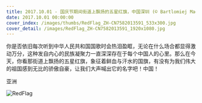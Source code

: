 ```yaml
---
title: 2017.10.01 - 国庆节期间街道上飘扬的五星红旗，中国深圳 (© Bartlomiej Magierowski/Alamy Stock Photo)
date: 2017.10.01 00:00:00
cover_index: /images/thumbs/RedFlag_ZH-CN7582013591_533x300.jpg
cover_detail: /images/RedFlag_ZH-CN7582013591_1920x1080.jpg
---
```


你是否依旧每次听到中华人民共和国国歌时会热泪盈眶，无论在什么场合都显得激动万分，这种发自内心的民族凝聚力一直深深存在于每个中国人的心里。那么在今天，你看那街道上飘扬的五星红旗，象征着鲜血与汗水的国旗，有没有为我们伟大的祖国感到无比的骄傲自豪，让我们大声喊出它的名字吧！中国！

亚洲

![RedFlag](/images/RedFlag_ZH-CN7582013591_1920x1080.jpg)
